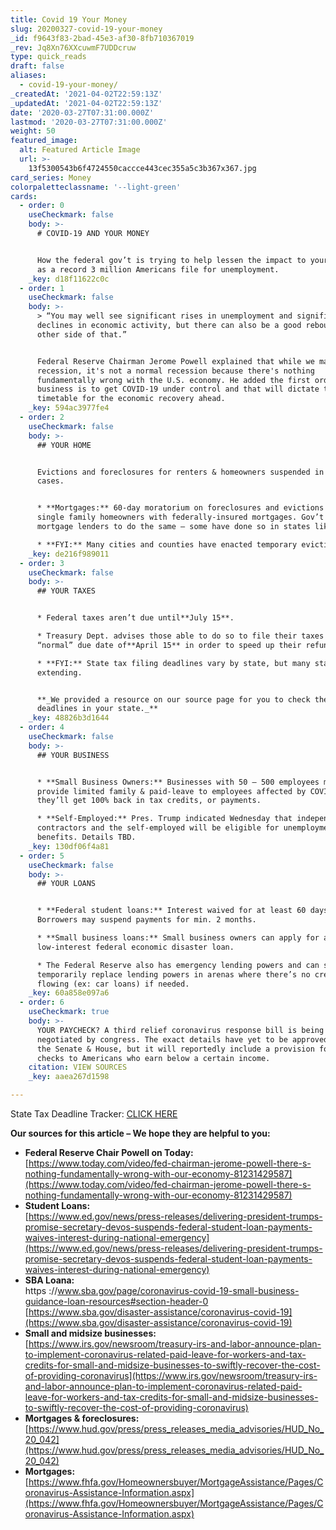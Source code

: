 ```yaml
---
title: Covid 19 Your Money
slug: 20200327-covid-19-your-money
_id: f9643f83-2bad-45e3-af30-8fb710367019
_rev: Jq8Xn76XXcuwmF7UDDcruw
type: quick_reads
draft: false
aliases:
  - covid-19-your-money/
_createdAt: '2021-04-02T22:59:13Z'
_updatedAt: '2021-04-02T22:59:13Z'
date: '2020-03-27T07:31:00.000Z'
lastmod: '2020-03-27T07:31:00.000Z'
weight: 50
featured_image:
  alt: Featured Article Image
  url: >-
    13f5300543b6f4724550caccce443cec355a5c3b367x367.jpg
card_series: Money
colorpaletteclassname: '--light-green'
cards:
  - order: 0
    useCheckmark: false
    body: >-
      # COVID-19 AND YOUR MONEY


      How the federal gov’t is trying to help lessen the impact to your wallet
      as a record 3 million Americans file for unemployment.
    _key: d18f11622c0c
  - order: 1
    useCheckmark: false
    body: >-
      > “You may well see significant rises in unemployment and significant
      declines in economic activity, but there can also be a good rebound on the
      other side of that.”


      Federal Reserve Chairman Jerome Powell explained that while we may be in a
      recession, it's not a normal recession because there's nothing
      fundamentally wrong with the U.S. economy. He added the first order of
      business is to get COVID-19 under control and that will dictate the
      timetable for the economic recovery ahead.
    _key: 594ac3977fe4
  - order: 2
    useCheckmark: false
    body: >-
      ## YOUR HOME


      Evictions and foreclosures for renters & homeowners suspended in some
      cases.


      * **Mortgages:** 60-day moratorium on foreclosures and evictions for
      single family homeowners with federally-insured mortgages. Gov’t directed
      mortgage lenders to do the same – some have done so in states like CA.

      * **FYI:** Many cities and counties have enacted temporary eviction bans.
    _key: de216f989011
  - order: 3
    useCheckmark: false
    body: >-
      ## YOUR TAXES


      * Federal taxes aren’t due until**July 15**.

      * Treasury Dept. advises those able to do so to file their taxes by the
      “normal” due date of**April 15** in order to speed up their refunds.

      * **FYI:** State tax filing deadlines vary by state, but many states are
      extending.


      **_We provided a resource on our source page for you to check the latest
      deadlines in your state._**
    _key: 48826b3d1644
  - order: 4
    useCheckmark: false
    body: >-
      ## YOUR BUSINESS


      * **Small Business Owners:** Businesses with 50 – 500 employees must
      provide limited family & paid-leave to employees affected by COVID-19, but
      they’ll get 100% back in tax credits, or payments.

      * **Self-Employed:** Pres. Trump indicated Wednesday that independent
      contractors and the self-employed will be eligible for unemployment
      benefits. Details TBD.
    _key: 130df06f4a81
  - order: 5
    useCheckmark: false
    body: >-
      ## YOUR LOANS


      * **Federal student loans:** Interest waived for at least 60 days.
      Borrowers may suspend payments for min. 2 months.

      * **Small business loans:** Small business owners can apply for a
      low-interest federal economic disaster loan.

      * The Federal Reserve also has emergency lending powers and can step in to
      temporarily replace lending powers in arenas where there’s no credit
      flowing (ex: car loans) if needed.
    _key: 60a858e097a6
  - order: 6
    useCheckmark: true
    body: >-
      YOUR PAYCHECK? A third relief coronavirus response bill is being
      negotiated by congress. The exact details have yet to be approved by both
      the Senate & House, but it will reportedly include a provision for sending
      checks to Americans who earn below a certain income.
    citation: VIEW SOURCES
    _key: aaea267d1598

---
```

State Tax Deadline Tracker: [CLICK HERE](https://www.aicpa.org/content/dam/aicpa/advocacy/tax/downloadabledocuments/coronavirus-state-filing-relief.pdf)



**Our sources for this article – We hope they are helpful to you:**

* **Federal Reserve Chair Powell on Today:**  
[https://www.today.com/video/fed-chairman-jerome-powell-there-s-nothing-fundamentally-wrong-with-our-economy-81231429587](https://www.today.com/video/fed-chairman-jerome-powell-there-s-nothing-fundamentally-wrong-with-our-economy-81231429587)
* **Student Loans:**  
[https://www.ed.gov/news/press-releases/delivering-president-trumps-promise-secretary-devos-suspends-federal-student-loan-payments-waives-interest-during-national-emergency](https://www.ed.gov/news/press-releases/delivering-president-trumps-promise-secretary-devos-suspends-federal-student-loan-payments-waives-interest-during-national-emergency)
* **SBA Loana:**  
https ://www.sba.gov/page/coronavirus-covid-19-small-business-guidance-loan-resources#section-header-0 [https://www.sba.gov/disaster-assistance/coronavirus-covid-19](https://www.sba.gov/disaster-assistance/coronavirus-covid-19)
* **Small and midsize businesses:**  
[https://www.irs.gov/newsroom/treasury-irs-and-labor-announce-plan-to-implement-coronavirus-related-paid-leave-for-workers-and-tax-credits-for-small-and-midsize-businesses-to-swiftly-recover-the-cost-of-providing-coronavirus](https://www.irs.gov/newsroom/treasury-irs-and-labor-announce-plan-to-implement-coronavirus-related-paid-leave-for-workers-and-tax-credits-for-small-and-midsize-businesses-to-swiftly-recover-the-cost-of-providing-coronavirus)
* **Mortgages & foreclosures:**  
[https://www.hud.gov/press/press_releases_media_advisories/HUD_No_20_042](https://www.hud.gov/press/press_releases_media_advisories/HUD_No_20_042)
* **Mortgages:**  
[https://www.fhfa.gov/Homeownersbuyer/MortgageAssistance/Pages/Coronavirus-Assistance-Information.aspx](https://www.fhfa.gov/Homeownersbuyer/MortgageAssistance/Pages/Coronavirus-Assistance-Information.aspx)
